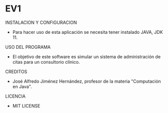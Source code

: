 # EV1
INSTALACION Y CONFIGURACION
- Para hacer uso de esta aplicación se necesita tener instalado JAVA, JDK 11.

USO DEL PROGRAMA
- El objetivo de este software es simular un sistema de administración de citas para un consultorio clínico.

CREDITOS
- José Alfredo Jiménez Hernández, profesor de la materia "Computación en Java".

LICENCIA
- MIT LICENSE
